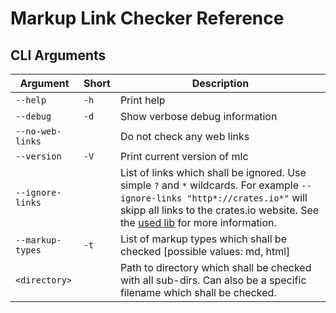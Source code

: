 # Markup Link Checker Reference

## CLI Arguments

| Argument         | Short | Description |
|------------------|-------|-------------|
| `--help`         | `-h`  | Print help |
| `--debug`        | `-d`  | Show verbose debug information |
| `--no-web-links` |       | Do not check any web links |
| `--version`      | `-V`  | Print current version of mlc |
| `--ignore-links` |       | List of links which shall be ignored. Use simple `?` and `*` wildcards. For example `--ignore-links "http*://crates.io*"` will skipp all links to the crates.io website. See the [used lib](https://github.com/becheran/wildmatch) for more information.  |
| `--markup-types` | `-t`  | List of markup types which shall be checked [possible values: md, html] |
| `<directory>`    |       | Path to directory which shall be checked with all sub-dirs. Can also be a specific filename which shall be checked. |
